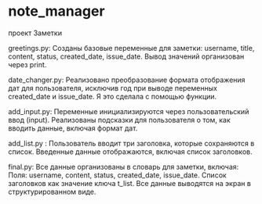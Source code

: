 # note_manager
проект Заметки

greetings.py: Созданы базовые переменные для заметки: username, title, content, status, created_date, issue_date.
Вывод значений организован через print.

date_changer.py: Реализовано преобразование формата отображения дат для пользователя, исключив год при выводе переменных created_date и issue_date. Я это сделала с помощью функции.

add_input.py: Переменные инициализируются через пользовательский ввод (input).
Реализованы подсказки для пользователя о том, как вводить данные, включая формат дат.

add_list.py : Пользователь вводит три заголовка, которые сохраняются в список.
Введенные данные отображаются, включая список заголовков.

final.py: Все данные организованы в словарь для заметки, включая:
Поля: username, content, status, created_date, issue_date.
Список заголовков как значение ключа t_list.
Все данные выводятся на экран в структурированном виде.
